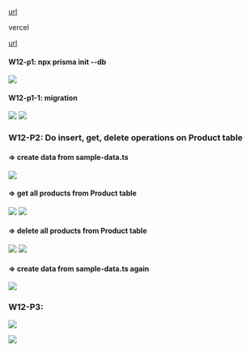 [url](https://github.com/0x55xx5/1132-2N-Demo-23/tree/main)

vercel

[url]()
#### W12-p1: npx prisma init --db

![](w12-p1-1.png)

#### W12-p1-1: migration

![](w12-p2-2.png)
![](w12-p2-3.png)


### W12-P2: Do insert, get, delete operations on Product table
 
#### => create data from sample-data.ts
 
![](w12-p2-1.png)
 
#### => get all products from Product table
 
![](w12-p2-2-1.png)
![](w12-p2-2-2.png)
 
#### => delete all products from Product table
 
![](w12-p2-3-1.png)
![](w12-p2-3-2.png)
 
#### => create data from sample-data.ts again
 
![](w12-p2-4.png)


### W12-P3: 

![](w12-p3-1.png)

![](w12-p3-2.png)
